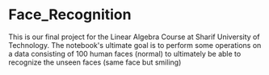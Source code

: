 # Face_Recognition

This is our final project for the Linear Algebra Course at Sharif University of Technology.
The notebook's ultimate goal is to perform some operations on a data consisting of 100 human faces (normal) to ultimately be able to recognize the unseen faces (same face but smiling)
